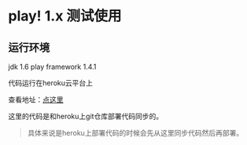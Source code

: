 # play! 1.x 测试使用

##  运行环境
jdk 1.6
play framework 1.4.1

代码运行在heroku云平台上

查看地址：[点这里](https://play-codecly.herokuapp.com/)



这里的代码是和heroku上git仓库部署代码同步的。
> 具体来说是heroku上部署代码的时候会先从这里同步代码然后再部署。
